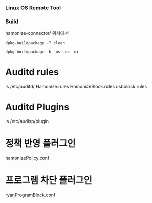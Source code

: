 ### Linux OS Remote  Tool


### Build
hamonize-connector/ 위치에서
```
dpkg-buildpackage -T clean

dpkg-buildpackage -b -us -uc -ui

```



# Auditd  rules
ls  /etc/auditd/
Hamonize.rules
HamonizeBlock.rules
usbblock.rules

# Auditd Plugins
ls /etc/audisp/plugin

# 정책 반영 플러그인
hamonizePolicy.conf 
# 프로그램 차단 플러그인 
ryanProgramBlock.conf   





